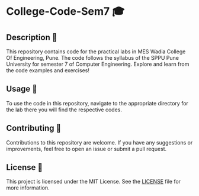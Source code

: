 # College-Code-Sem7 🎓

## Description 📝
This repository contains code for the practical labs in MES Wadia College Of Engineering, Pune. The code follows the syllabus of the SPPU Pune University for semester 7 of Computer Engineering. Explore and learn from the code examples and exercises!

## Usage 🚀
To use the code in this repository, navigate to the appropriate directory for the lab there you will find the respective codes.

## Contributing 🤝
Contributions to this repository are welcome. If you have any suggestions or improvements, feel free to open an issue or submit a pull request.

## License 📄
This project is licensed under the MIT License. See the [LICENSE](LICENSE) file for more information.